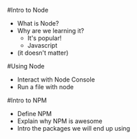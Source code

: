 #Intro to Node

* What is Node?
* Why are we learning it?
  * It's popular!
  * Javascript
* (it doesn't matter)

#Using Node
* Interact with Node Console
* Run a file with node

#Intro to NPM
* Define NPM
* Explain why NPM is awesome
* Intro the packages we will end up using

